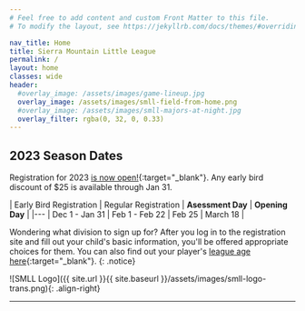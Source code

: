```yaml
---
# Feel free to add content and custom Front Matter to this file.
# To modify the layout, see https://jekyllrb.com/docs/themes/#overriding-theme-defaults

nav_title: Home
title: Sierra Mountain Little League
permalink: /
layout: home
classes: wide
header:
  #overlay_image: /assets/images/game-lineup.jpg
  overlay_image: /assets/images/smll-field-from-home.png
  #overlay_image: /assets/images/smll-majors-at-night.jpg
  overlay_filter: rgba(0, 32, 0, 0.33)
---
```


## 2023 Season Dates

Registration for 2023 [is now open!](https://www.sierramountainll.com/Default.aspx?tabid=890579){:target="_blank"}. Any early bird discount of $25 is available through Jan 31.

| Early Bird Registration | Regular Registration | **Asessment Day** | **Opening Day** |
|---
| Dec 1 - Jan 31          | Feb 1 - Feb 22       | Feb 25            | March 18 |

Wondering what division to sign up for? After you log in to the registration site
and fill out your child's basic information, you'll be offered appropriate choices
for them. You can also find out your player's [league age
here](https://www.littleleague.org/play-little-league/determine-league-age/){:target="_blank"}.
{: .notice}

![SMLL Logo]({{ site.url }}{{ site.baseurl }}/assets/images/smll-logo-trans.png){: .align-right}


----
